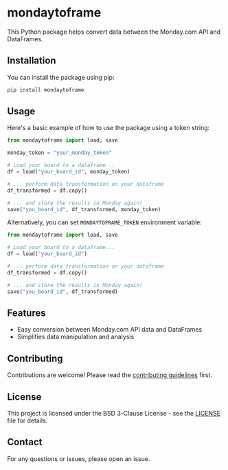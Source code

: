 # mondaytoframe

This Python package helps convert data between the Monday.com API and DataFrames.

## Installation

You can install the package using pip:

```bash
pip install mondaytoframe
```

## Usage

Here's a basic example of how to use the package using a token string:

```python
from mondaytoframe import load, save

monday_token = "your_monday_token"

# Load your board to a dataframe... 
df = load("your_board_id", monday_token)

# ... perform data transformation on your dataframe
df_transformed = df.copy()

# ... and store the results in Monday again!
save("you_board_id", df_transformed, monday_token)

```

Alternatively, you can set `MONDAYTOFRAME_TOKEN` environment variable:

```python
from mondaytoframe import load, save

# Load your board to a dataframe... 
df = load("your_board_id")

# ... perform data transformation on your dataframe
df_transformed = df.copy()

# ... and store the results in Monday again!
save("you_board_id", df_transformed)

```


## Features

- Easy conversion between Monday.com API data and DataFrames
- Simplifies data manipulation and analysis

## Contributing

Contributions are welcome! Please read the [contributing guidelines](CONTRIBUTING.md) first.

## License

This project is licensed under the BSD 3-Clause License - see the [LICENSE](LICENSE) file for details.

## Contact

For any questions or issues, please open an issue.
